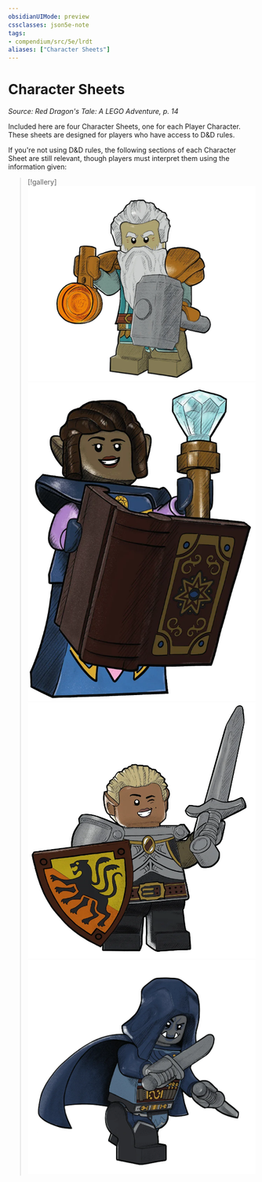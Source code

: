 ```yaml
---
obsidianUIMode: preview
cssclasses: json5e-note
tags:
- compendium/src/5e/lrdt
aliases: ["Character Sheets"]
---
```

# Character Sheets
*Source: Red Dragon's Tale: A LEGO Adventure, p. 14* 

Included here are four Character Sheets, one for each Player Character. These sheets are designed for players who have access to D&D rules.

If you're not using D&D rules, the following sections of each Character Sheet are still relevant, though players must interpret them using the information given:

> [!gallery]
> ![Dwarf Cleric](https://raw.githubusercontent.com/5etools-mirror-3/5etools-img/main/adventure/LRDT/dwarf.webp#gallery)
> ![Elf Wizard](https://raw.githubusercontent.com/5etools-mirror-3/5etools-img/main/adventure/LRDT/mage.webp#gallery)
> ![Gnome Fighter](https://raw.githubusercontent.com/5etools-mirror-3/5etools-img/main/adventure/LRDT/knight.webp#gallery)
> ![Orc Rogue](https://raw.githubusercontent.com/5etools-mirror-3/5etools-img/main/adventure/LRDT/rogue.webp#gallery)